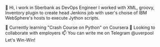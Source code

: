 👋 Hi, i work in Sberbank as DevOps Engineer
I worked with XML, groovy, Inventory plugin to create head Jenkins job with user's choise of IBM WebSphere's hosts to execute Jython scripts.   

🌱 Currently learning "Crash Course on Python" on Coursera 
💞️ Looking to collaborate with employers
📫 You can write me on Telegram @uverpool
      Let's Win-Win!
<!---
maxuver/maxuver is a ✨ special ✨ repository because its `README.md` (this file) appears on your GitHub profile.
You can click the Preview link to take a look at your changes.
--->
